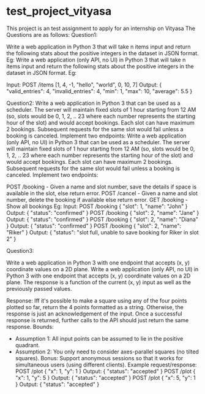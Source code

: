 # test_project_vityasa

This project is an test assignment to apply for an internship on Vityasa
The Questions are as follows:
Question1:

Write a web application in Python 3 that will take n items input and return the following stats about the positive integers in the dataset in JSON format. Eg:
Write a web application (only API, no UI) in Python 3 that will take n items input and return the following stats about the positive integers in the dataset in JSON format. Eg:

Input:
POST /items
[1, 4, -1, "hello", "world", 0, 10, 7]
Output:
{
  "valid_entries": 4,
  "invalid_entries": 4,
  "min": 1,
  "max": 10,
  "average": 5.5
}

Question2:
Write a web application in Python 3 that can be used as a scheduler. The server will maintain fixed slots of 1 hour starting from 12 AM (so, slots would be 0, 1, 2, .. 23 where each number represents the starting hour of the slot) and would accept bookings. Each slot can have maximum 2 bookings. Subsequent requests for the same slot would fail unless a booking is canceled. Implement two endpoints:
Write a web application (only API, no UI) in Python 3 that can be used as a scheduler. The server will maintain fixed slots of 1 hour starting from 12 AM (so, slots would be 0, 1, 2, .. 23 where each number represents the starting hour of the slot) and would accept bookings. Each slot can have maximum 2 bookings. Subsequent requests for the same slot would fail unless a booking is canceled. Implement two endpoints:

POST /booking - Given a name and slot number, save the details if space is available in the slot, else return error.
POST /cancel - Given a name and slot number, delete the booking if available else return error.
GET /booking - Show all bookings
Eg:
Input:
POST /booking
{
  "slot": 1, "name": "John"
}
Output:
{
  "status": "confirmed"
}
POST /booking
{
  "slot": 2, "name": "Jane"
}
Output:
{
  "status": "confirmed"
}
POST /booking
{
  "slot": 2, "name": "Diana"
}
Output:
{
  "status": "confirmed"
}
POST /booking
{
  "slot": 2, "name": "Riker"
}
Output:
{
  "status": "slot full, unable to save booking for Riker in slot 2"
}

Question3:

Write a web application in Python 3 with one endpoint that accepts (x, y) coordinate values on a 2D plane.
Write a web application (only API, no UI) in Python 3 with one endpoint that accepts (x, y) coordinate values on a 2D plane.
The response is a function of the current (x, y) input as well as the previously passed values.

Response:
Iff it's possible to make a square using any of the four points plotted so far, return the 4 points formatted as a string.
Otherwise, the response is just an acknowledgement of the input.
Once a successful response is returned, further calls to the API should just return the same response.
Bounds:
* Assumption 1: All input points can be assumed to lie in the positive quadrant.
* Assumption 2: You only need to consider axes-parallel squares (no tilted squares).
Bonus:
Support anonymous sessions so that it works for simultaneous users (using different clients).
Example request/response:
POST /plot
{
  "x": 1, "y": 1
}
Output:
{
  "status": "accepted"
}
POST /plot
{
  "x": 1, "y": 5
}
Output:
{
  "status": "accepted"
}
POST /plot
{
  "x": 5, "y": 1
}
Output:
{
  "status": "accepted"
}

